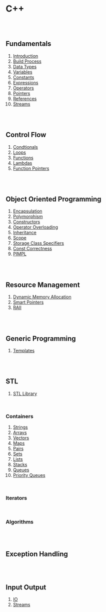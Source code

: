 # C++

<br>
<br>

## Fundamentals

1. [Introduction](./fundamentals/introduction.md)
1. [Build Process](./fundamentals/build-process.md)
1. [Data Types](./fundamentals/data-types.md)
1. [Variables](./fundamentals/variables.md)
1. [Constants](./fundamentals/constandts.md)
1. [Expressions](./fundamentals/expressions.md)
1. [Operators](./fundamentals/operators.md)
1. [Pointers](./fundamentals/pointers.md)
1. [References](./fundamentals/references.md)
1. [Streams](./fundamentals/stream.md)

<!-- REVIEW - move smart pointers and functon pointers to somewhere else -->

<br>
<br>

## Control Flow

1. [Condtionals](./control-flow/conditionals.md)
1. [Loops](./control-flow/loops.md)
1. [Functions](./control-flow/functions.md)
1. [Lambdas](./control-flow/lambdas.md)
1. [Function Pointers](./fundamentals/function-pointers.md)

<!-- REVIEW - move dynamic memory allocation to somewhere else -->

<br>
<br>

## Object Oriented Programming

1. [Encapsulation]()
1. [Polymorphism]()
1. [Constructors]()
1. [Operator Overloading]()
1. [Inheritance]()
1. [Scope]()
1. [Storage Class Specifiers]()
1. [Const Correctness]()
1. [PIMPL]()

<br>
<br>

## Resource Management

1. [Dynamic Memory Allocation](./control-flow/dynamic-memory-allocation.md)
1. [Smart Pointers](./fundamentals/smart-pointers.md)
1. [RAII]()

<br>
<br>

## Generic Programming

1. [Templates]()

<br>
<br>

## STL

1. [STL Library](./stl/stl.md)

<br>

### Containers

1. [Strings](./stl/containers/string.md)
1. [Arrays]()
1. [Vectors](./stl/containers/vectors.md)
1. [Maps](./stl/containers/map.md)
1. [Pairs]()
1. [Sets]()
1. [Lists]()
1. [Stacks]()
1. [Queues]()
1. [Priority Queues]()

<br>

### Iterators

<br>

### Algorithms

<br>
<br>

## Exception Handling

<br>
<br>

## Input Output

1. [IO](./io/io.md)
1. [Streams](./io/stream.md)

<br>
<br>
